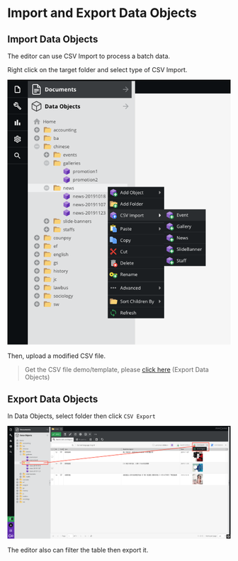# Import and Export Data Objects

## Import Data Objects

The editor can use CSV Import to process a batch data.

Right click on the target folder and select type of CSV Import.

![](images/ie01.png)

Then, upload a modified CSV file.

> Get the CSV file demo/template, please [click here](#export-data-objects) (Export Data Objects)

## Export Data Objects

In Data Objects, select folder then click `CSV Export`

![](images/ie02.png)

The editor also can filter the table then export it.